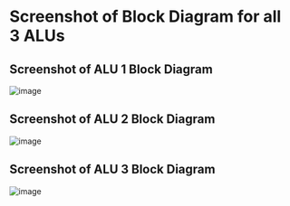 # Screenshot of Block Diagram for all 3 ALUs

## Screenshot of ALU 1 Block Diagram
![image](https://github.com/user-attachments/assets/6b6c4449-603a-4a41-b510-2f2584a89c4d)

## Screenshot of ALU 2 Block Diagram
![image](https://github.com/user-attachments/assets/22e5f6e3-24b4-47e9-917e-46c4f887b67e)

## Screenshot of ALU 3 Block Diagram
![image](https://github.com/user-attachments/assets/838bb98b-f5ca-4bbd-956d-bacb6fb909f1)
